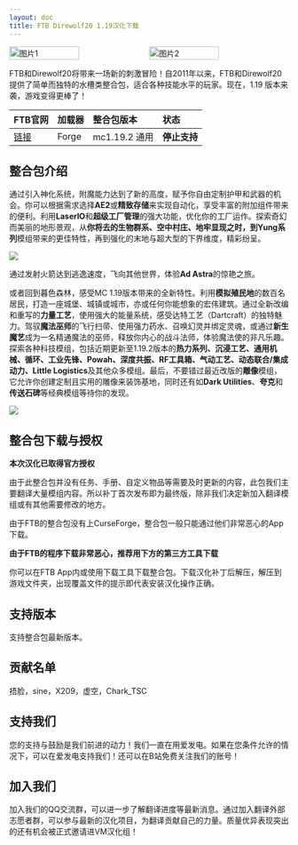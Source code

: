 ```yaml
---
layout: doc
title: FTB Direwolf20 1.19汉化下载
---
```


<div style="display: flex">
  <img src="https://dist.creeper.host/FTB2/cdn/packs/ftb-direwolf20-119/img1.png" style="width:50%" alt="图片1"/>
  <img src="/imgs/direwolf.png" style="width:50%" alt="图片2"/>
</div>

FTB和Direwolf20将带来一场新的刺激冒险！自2011年以来，FTB和Direwolf20提供了简单而独特的水槽类整合包，适合各种技能水平的玩家。现在，1.19 版本来袭，游戏变得更棒了！

FTB官网|加载器|整合包版本|状态
:-|:-|:-|:-
[链接](https://www.feed-the-beast.com/modpacks/101-ftb-presents-direwolf20-119)|Forge|mc1.19.2 通用|**停止支持**|

<DownloadLinks :methods="[
  { id: 'lanzou', text: '下载汉化', icon: '/imgs/svg/lanzou.svg', link: 'https://wulian233.lanzouj.com/iOmik27cyd9i' },
  { id: 'bilibili', text: '专栏介绍', icon: '/imgs/svg/bilibili.svg', link: 'https://www.bilibili.com/read/cv21772959/' },
  { id: 'gitee', text: 'FTB整合包下载工具', icon: '/imgs/svg/gitee.svg', link: 'https://gitee.com/flrscn/curse-the-beast/releases' },
  { id: 'curseforge', text: 'i18n自动汉化更新模组', icon: '/imgs/svg/curseforge.svg', link: 'https://www.curseforge.com/minecraft/mc-mods/i18nupdatemod/download/5335196' },
  { id: 'lazy', text: '懒汉下载', icon: '/imgs/logo/logo_64.png', link: '/lazy/' }
]" />

## 整合包介绍

通过引入神化系统，附魔能力达到了新的高度，赋予你自由定制护甲和武器的机会。你可以根据需求选择**AE2**或**精致存储**来实现自动化，享受丰富的附加组件带来的便利。利用**LaserIO**和**超级工厂管理**的强大功能，优化你的工厂运作。探索奇幻而美丽的地形景观，从**你将去的生物群系、空中村庄、地牢显现之时，到Yung系列**模组带来的更佳特性，再到强化的末地与超大型的下界维度，精彩纷呈。

![](https://cdn.feed-the-beast.com/packs/ftb-direwolf20-119/img2.png)

通过发射火箭达到逃逸速度，飞向其他世界，体验**Ad Astra**的惊艳之旅。

或者回到暮色森林，感受MC 1.19版本带来的全新特性。利用**模拟殖民地**的数百名居民，打造一座城堡、城镇或城市，亦或任何你能想象的宏伟建筑。通过全新改编和重写的**力量工艺**，使用强大的能量系统，感受达特工艺（Dartcraft）的独特魅力。驾驭**魔法巫师**的飞行扫帚、使用强力药水、召唤幻灵并绑定灵魂，或通过**新生魔艺**成为一名精通魔法的巫师，释放你内心的战斗法师，体验魔法使的非凡乐趣。探索各种科技模组，包括近期更新至1.19.2版本的**热力系列、沉浸工艺、通用机械、循环、工业先锋、Powah、深度共振、RF工具箱、气动工艺、动态联合/集成动力、Little Logistics**及其他众多模组。最后，不要错过最近改版的**雕像**模组，它允许你创建定制且实用的雕像来装饰基地，同时还有如**Dark Utilities**、**夸克**和**传送石碑**等经典模组等待你的发现。

![](https://cdn.feed-the-beast.com/packs/ftb-direwolf20-119/industrial_train_settlement.png)

## 整合包下载与授权

**本次汉化已取得官方授权**

由于此整合包并没有任务、手册、自定义物品等需要及时更新的内容，此包我们主要翻译大量模组内容。所以补丁首次发布即为最终版，除非我们决定新加入翻译模组或有其他需要修改的地方。

由于FTB的整合包没有上CurseForge，整合包一般只能通过他们非常恶心的App下载。

**由于FTB的程序下载非常恶心，推荐用下方的第三方工具下载**

你可以在FTB App内或使用下载工具下载整合包。下载汉化补丁后解压，解压到游戏文件夹，出现覆盖文件的提示即代表安装汉化操作正确。

## 支持版本

支持整合包最新版本。

## 贡献名单

捂脸，sine，X209，虚空，Chark_TSC

## 支持我们

您的支持与鼓励是我们前进的动力！我们一直在用爱发电。如果在您条件允许的情况下，可以在爱发电支持我们！还可以在B站免费关注我们的账号！

## 加入我们

加入我们的QQ交流群，可以进一步了解翻译进度等最新消息。通过加入翻译外部志愿者群，可以参与最新的汉化项目，为翻译贡献自己的力量。质量优异表现突出的还有机会被正式邀请进VM汉化组！
